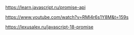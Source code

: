 https://learn.javascript.ru/promise-api

https://www.youtube.com/watch?v=RMl4r6s1Y8M&t=159s

https://lexusalex.ru/javascript-18-promise
